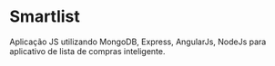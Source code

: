 # <h1> Smartlist </h1>
Aplicação JS utilizando MongoDB, Express, AngularJs, NodeJs para aplicativo de lista de compras inteligente.
